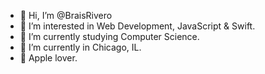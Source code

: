 - 👋 Hi, I’m @BraisRivero
- 👀 I’m interested in Web Development, JavaScript & Swift.
- 🌱 I’m currently studying Computer Science.
- 📍 I’m currently in Chicago, IL.
-  Apple lover.

